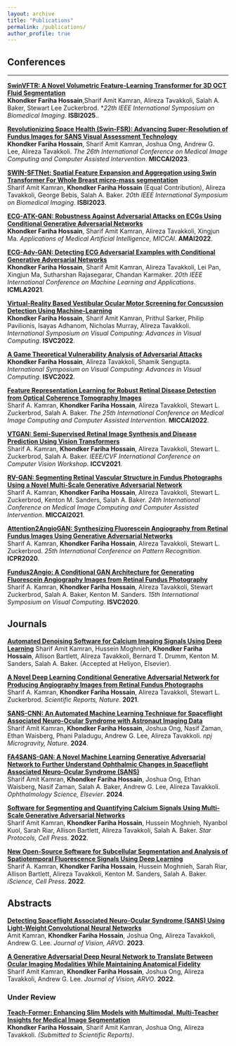 ```yaml
---
layout: archive
title: "Publications"
permalink: /publications/
author_profile: true
---
```

<!--
Conference:
**[Revolutionizing Space Health (Swin-FSR): Advancing Super-Resolution of Fundus Images for SANS Visual Assessment Technology](https://farihahossain.github.io/publications/MICCAI2023)**  
**Khondker Fariha Hossain**, Sharif Amit Kamran, Joshua Ong, Andrew G. Lee, Alireza Tavakkoli. *The 26th International Conference on Medical Image Computing and Computer Assisted Intervention*. **MICCAI2023**.

**[SWIN-SFTNet: Spatial Feature Expansion and Aggregation using Swin Transformer For Whole Breast micro-mass segmentation](https://farihahossain.github.io/publications/ISBI2023)**  
Sharif Amit Kamran, **Khondker Fariha Hossain**(Equal Contribution), Alireza Tavakkoli, George Bebis, Salah A. Baker. *20th IEEE International Symposium on Biomedical Imaging*. **ISBI2023**.

**[A Game Theoretical vulnerability analysis of Adversarial Attack](https://farihahossain.github.io/publications/ISVC_G_2022)**  
**Khondker Fariha Hossain**, Alireza Tavakkoli, . *International Symposium on Visual Computing 2022*. **ISVC_G_2022**.


**[ECG-ATK-GAN: Robustness against Adversarial Attacks on ECGs using Conditional Generative Adversarial Networks](https://farihahossain.github.io/publications/AMAI2022)**  
**Khondker Fariha Hossain**, Sharif Amit Kamran, Alireza Tavakkoli, Daniel Ma. *Applications of Medical AI (AMAI) at MICCAI 2022*. **AMAI 2022**.

**[ECG-Adv-GAN: Detecting ECG Adversarial Examples with Conditional Generative Adversarial Networks](https://farihahossain.github.io/publications/icmla2021)**  
**Khondker Fariha Hossain**,Sharif Amit Kamran, Alireza Tavakkoli, Lei Pan, Daniel Ma, Sutharshan Rajasegarar, Chandan Karmaker. *20th IEEE International Conference On Machine Learning And Applications*. **ICMLA 2021**.

**[Virtual-Reality based Vestibular Ocular Motor Screening for Concussion Detection using Machine-Learning](https://farihahossain.github.io/publications/ISVC_VR_2022)**  
**Khondker Fariha Hossain**, Sharif Amit Kamran, Alireza Tavakkoli, Daniel Ma. *International Symposium on Visual Computing 2022*. **ISVC_VR_2022**.

**[New open-source software for subcellular segmentation and analysis of spatiotemporal fluorescence signals using deep learning](https://farihahossain.github.io/publications/iscience2022)**  
Sharif Amit Kamran, **Khondker Fariha Hossain**, Hussein Moghnieh, Sarah Riar, Allison Bartlett, Alireza Tavakkoli, Kenton M. Sanders, Salah A. Baker. *Journal Article*. **iScience**.


**[VTGAN: Semi-supervised Retinal Image Synthesis and Disease Prediction using Vision Transformers](https://farihahossain.github.io.com/publications/iccvw2021)**   
Sharif Amit Kamran, **Khondker Fariha Hossain**, Alireza Tavakkoli, Stewart Lee Zuckerbrod, Salah A Baker. *2021 IEEE/CVF International Conference on Computer Vision Workshop*. **ICCV 2021**.

**[RV-GAN: Retinal Vessel Segmentation from Fundus Images using Multi-scale Generative Adversarial Networks](https://farihahossain.github.io/publications/miccai2021)**  
Sharif Amit Kamran, **Khondker Fariha Hossain**, Alireza Tavakkoli, Stewart Lee Zuckerbrod, Kenton M Sanders, Salah A Baker. *24th International Conference on Medical Image Computing and Computer Assisted Intervention*. **MICCAI 2021**.

**[A Novel Deep Learning Conditional Generative Adversarial Network for Producing Angiography Images from Retinal Fundus Photographs](https://farihahossain.github.io/publications/srep2020)**  
Alireza Tavakkoli, Sharif Amit Kamran, **Khondker Fariha Hossain**, Stewart Lee Zuckerbrod. *Journal Article*. **Scientific Reports**.

**[Attention2AngioGAN: Synthesizing Fluorescein Angiography from Retinal Fundus Images using Generative Adversarial Networks](https://farihahossain.github.io/publications/attention2020)**  
Sharif Amit Kamran, **Khondker Fariha Hossain**, Alireza Tavakkoli, Stewart Lee Zuckerbrod. *25th International Conference on Pattern Recognition*. **ICPR 2020**.

**[Fundus2Angio: A Novel Conditional GAN Architecture for Generating Fluorescein Angiography Images from Retinal Fundus Photography](https://farihahossain.github.io/publications/arxiv2020)**  
Sharif Amit Kamran, **Khondker Fariha Hossain**, Alireza Tavakkoli, Stewart Lee Zuckerbrod, Kenton M Sanders, Sal Baker. *15th International Symposium on Visual Computing*. **ISVC 2020**.

-->


## Conferences
--- 
**[SwinVFTR: A Novel Volumetric Feature-Learning Transformer for 3D OCT Fluid Segmentation](https://farihahossain.github.io/publications/SwinVFTR)**  
**Khondker Fariha Hossain**,Sharif Amit Kamran, Alireza Tavakkoli, Salah A. Baker, Stewart Lee Zuckerbrod. **22th IEEE International Symposium on Biomedical Imaging*. **ISBI2025**..

**[Revolutionizing Space Health (Swin-FSR): Advancing Super-Resolution of Fundus Images for SANS Visual Assessment Technology](https://farihahossain.github.io/publications/MICCAI2023)**  
**Khondker Fariha Hossain**, Sharif Amit Kamran, Joshua Ong, Andrew G. Lee, Alireza Tavakkoli. *The 26th International Conference on Medical Image Computing and Computer Assisted Intervention*. **MICCAI2023**.

**[SWIN-SFTNet: Spatial Feature Expansion and Aggregation using Swin Transformer For Whole Breast micro-mass segmentation](https://farihahossain.github.io/publications/ISBI2023)**  
Sharif Amit Kamran, **Khondker Fariha Hossain** (Equal Contribution), Alireza Tavakkoli, George Bebis, Salah A. Baker. *20th IEEE International Symposium on Biomedical Imaging*. **ISBI2023**.

**[ECG-ATK-GAN: Robustness Against Adversarial Attacks on ECGs Using Conditional Generative Adversarial Networks](https://farihahossain.github.io/publications/AMAI2022)**  
**Khondker Fariha Hossain**, Sharif Amit Kamran, Alireza Tavakkoli, Xingjun Ma. *Applications of Medical Artificial Intelligence, MICCAI*. **AMAI2022**.

**[ECG-Adv-GAN: Detecting ECG Adversarial Examples with Conditional Generative Adversarial Networks](https://farihahossain.github.io/publications/ICMLA2021)**  
**Khondker Fariha Hossain**, Sharif Amit Kamran, Alireza Tavakkoli, Lei Pan, Xingjun Ma, Sutharshan Rajasegarar, Chandan Karmaker. *20th IEEE International Conference on Machine Learning and Applications*. **ICMLA2021**.

**[Virtual-Reality Based Vestibular Ocular Motor Screening for Concussion Detection Using Machine-Learning](https://farihahossain.github.io/publications/ISVC2022)**  
**Khondker Fariha Hossain**, Sharif Amit Kamran, Prithul Sarker, Philip Pavilionis, Isayas Adhanom, Nicholas Murray, Alireza Tavakkoli. *International Symposium on Visual Computing: Advances in Visual Computing*. **ISVC2022**.

**[A Game Theoretical Vulnerability Analysis of Adversarial Attacks](https://farihahossain.github.io/publications/ISVC2022-G)**  
**Khondker Fariha Hossain**, Alireza Tavakkoli, Shamik Sengupta. *International Symposium on Visual Computing: Advances in Visual Computing*. **ISVC2022**.

**[Feature Representation Learning for Robust Retinal Disease Detection from Optical Coherence Tomography Images](https://farihahossain.github.io/publications/MICCAI2022)**  
Sharif A. Kamran, **Khondker Fariha Hossain**, Alireza Tavakkoli, Stewart L. Zuckerbrod, Salah A. Baker. *The 25th International Conference on Medical Image Computing and Computer Assisted Intervention*. **MICCAI2022**.

**[VTGAN: Semi-Supervised Retinal Image Synthesis and Disease Prediction Using Vision Transformers](https://farihahossain.github.io/publications/ICCV2021)**  
Sharif A. Kamran, **Khondker Fariha Hossain**, Alireza Tavakkoli, Stewart L. Zuckerbrod, Salah A. Baker. *IEEE/CVF International Conference on Computer Vision Workshop*. **ICCV2021**.

**[RV-GAN: Segmenting Retinal Vascular Structure in Fundus Photographs Using a Novel Multi-Scale Generative Adversarial Network](https://farihahossain.github.io/publications/MICCAI2021)**  
Sharif A. Kamran, **Khondker Fariha Hossain**, Alireza Tavakkoli, Stewart L. Zuckerbrod, Kenton M. Sanders, Salah A. Baker. *24th International Conference on Medical Image Computing and Computer Assisted Intervention*. **MICCAI2021**.

**[Attention2AngioGAN: Synthesizing Fluorescein Angiography from Retinal Fundus Images Using Generative Adversarial Networks](https://farihahossain.github.io/publications/ICPR2020)**  
Sharif A. Kamran, **Khondker Fariha Hossain**, Alireza Tavakkoli, Stewart L. Zuckerbrod. *25th International Conference on Pattern Recognition*. **ICPR2020**.

**[Fundus2Angio: A Conditional GAN Architecture for Generating Fluorescein Angiography Images from Retinal Fundus Photography](https://farihahossain.github.io/publications/ISVC2020)**  
Sharif A. Kamran, **Khondker Fariha Hossain**, Alireza Tavakkoli, Stewart Zuckerbrod, Salah A. Baker, Kenton M. Sanders. *15th International Symposium on Visual Computing*. **ISVC2020**.

## Journals

**[Automated Denoising Software for Calcium Imaging Signals Using Deep Learning](https://farihahossain.github.io/publications/Heliyon2024)**
Sharif Amit Kamran, Hussein Moghnieh, **Khondker Fariha Hossain**, Allison Bartlett, Alireza Tavakkoli, Bernard T. Drumm, Kenton M. Sanders, Salah A. Baker. (Accepted at Heliyon, Elsevier).

**[A Novel Deep Learning Conditional Generative Adversarial Network for Producing Angiography Images from Retinal Fundus Photographs](https://farihahossain.github.io/publications/SR2021)**  
Sharif A. Kamran, **Khondker Fariha Hossain**, Alireza Tavakkoli, Stewart L. Zuckerbrod. *Scientific Reports, Nature*. **2021**.

**[SANS-CNN: An Automated Machine Learning Technique for Spaceflight Associated Neuro-Ocular Syndrome with Astronaut Imaging Data](https://farihahossain.github.io/publications/npjMicrogravity2024)**  
Sharif Amit Kamran, **Khondker Fariha Hossain**, Joshua Ong, Nasif Zaman, Ethan Waisberg, Phani Paladugu, Andrew G. Lee, Alireza Tavakkoli. *npj Microgravity, Nature*. **2024**.

**[FA4SANS-GAN: A Novel Machine Learning Generative Adversarial Network to Further Understand Ophthalmic Changes in Spaceflight Associated Neuro-Ocular Syndrome (SANS)](https://farihahossain.github.io/publications/Ophthalmology2024)**  
Sharif Amit Kamran, **Khondker Fariha Hossain**, Joshua Ong, Ethan Waisberg, Nasif Zaman, Salah A. Baker, Andrew G. Lee, Alireza Tavakkoli. *Ophthalmology Science, Elsevier*. **2024**.

**[Software for Segmenting and Quantifying Calcium Signals Using Multi-Scale Generative Adversarial Networks](https://farihahossain.github.io/publications/StarProtocols2022)**  
Sharif Amit Kamran, **Khondker Fariha Hossain**, Hussein Moghnieh, Nyanbol Kuol, Sarah Riar, Allison Bartlett, Alireza Tavakkoli, Salah A. Baker. *Star Protocols, Cell Press*. **2022**.

**[New Open-Source Software for Subcellular Segmentation and Analysis of Spatiotemporal Fluorescence Signals Using Deep Learning](https://farihahossain.github.io/publications/iScience2022)**  
Sharif A. Kamran, **Khondker Fariha Hossain**, Hussein Moghnieh, Sarah Riar, Allison Bartlett, Alireza Tavakkoli, Kenton M. Sanders, Salah A. Baker. *iScience, Cell Press*. **2022**.

## Abstracts
**[Detecting Spaceflight Associated Neuro-Ocular Syndrome (SANS) Using Light-Weight Convolutional Neural Networks](https://farihahossain.github.io/publications/JOV2023)**  
Amit Kamran, **Khondker Fariha Hossain**, Joshua Ong, Alireza Tavakkoli, Andrew G. Lee. *Journal of Vision, ARVO*. **2023**.

**[A Generative Adversarial Deep Neural Network to Translate Between Ocular Imaging Modalities While Maintaining Anatomical Fidelity](https://farihahossain.github.io/publications/JOV2022)**  
Sharif Amit Kamran, **Khondker Fariha Hossain**, Joshua Ong, Alireza Tavakkoli, Andrew G. Lee. *Journal of Vision, ARVO*. **2022**.

### Under Review
**[Teach-Former: Enhancing Slim Models with Multimodal, Multi-Teacher Insights for Medical Image Segmentation](https://farihahossain.github.io/publications/UnderReview-TeachFormer)**  
**Khondker Fariha Hossain**, Sharif Amit Kamran, Joshua Ong, Alireza Tavakkoli. *(Submitted to Scientific Reports)*.


